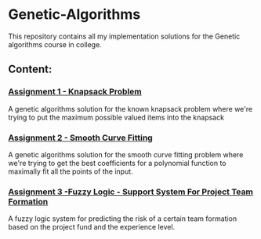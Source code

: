# Genetic-Algorithms
This repository contains all my implementation solutions for the Genetic algorithms course in college.

## Content:

### [Assignment 1 - Knapsack Problem](https://github.com/MahmoudAbdelazim/Genetic-Algorithms/tree/main/Assignment%201%20-%20Genetic%20Programming)

A genetic algorithms solution for the known knapsack problem where we're trying to put
the maximum possible valued items into the knapsack


### [Assignment 2 - Smooth Curve Fitting](https://github.com/MahmoudAbdelazim/Genetic-Algorithms/tree/main/Assignment%202%20-%20Genetic%20Algorithms)

A genetic algorithms solution for the smooth curve fitting problem where we're trying to 
get the best coefficients for a polynomial function to maximally fit all the points of the input.


### [Assignment 3 -Fuzzy Logic - Support System For Project Team Formation](https://github.com/MahmoudAbdelazim/Genetic-Algorithms/tree/main/Assignment%203%20-%20Fuzzy%20Logic)

A fuzzy logic system for predicting the risk of a certain team formation based on the project fund and 
the experience level.